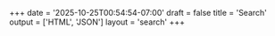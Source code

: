 +++
date = '2025-10-25T00:54:54-07:00'
draft = false
title = 'Search'
output = ['HTML', 'JSON']
layout = 'search'
+++
